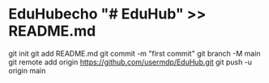 # EduHubecho "# EduHub" >> README.md
git init
git add README.md
git commit -m "first commit"
git branch -M main
git remote add origin https://github.com/usermdp/EduHub.git
git push -u origin main
